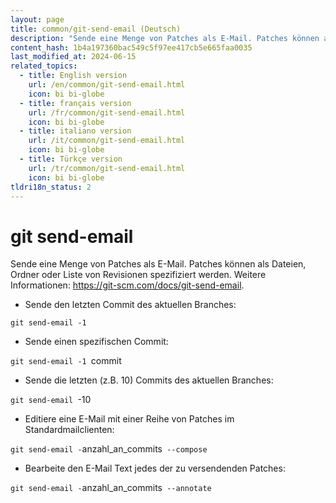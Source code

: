```yaml
---
layout: page
title: common/git-send-email (Deutsch)
description: "Sende eine Menge von Patches als E-Mail. Patches können als Dateien, Ordner oder Liste von Revisionen spezifiziert werden."
content_hash: 1b4a197360bac549c5f97ee417cb5e665faa0035
last_modified_at: 2024-06-15
related_topics:
  - title: English version
    url: /en/common/git-send-email.html
    icon: bi bi-globe
  - title: français version
    url: /fr/common/git-send-email.html
    icon: bi bi-globe
  - title: italiano version
    url: /it/common/git-send-email.html
    icon: bi bi-globe
  - title: Türkçe version
    url: /tr/common/git-send-email.html
    icon: bi bi-globe
tldri18n_status: 2
---
```

# git send-email

Sende eine Menge von Patches als E-Mail. Patches können als Dateien, Ordner oder Liste von Revisionen spezifiziert werden.
Weitere Informationen: <https://git-scm.com/docs/git-send-email>.

- Sende den letzten Commit des aktuellen Branches:

`git send-email -1`

- Sende einen spezifischen Commit:

`git send-email -1 `<span class="tldr-var badge badge-pill bg-dark-lm bg-white-dm text-white-lm text-dark-dm font-weight-bold">commit</span>

- Sende die letzten (z.B. 10) Commits des aktuellen Branches:

`git send-email `<span class="tldr-var badge badge-pill bg-dark-lm bg-white-dm text-white-lm text-dark-dm font-weight-bold">-10</span>

- Editiere eine E-Mail mit einer Reihe von Patches im Standardmailclienten:

`git send-email -`<span class="tldr-var badge badge-pill bg-dark-lm bg-white-dm text-white-lm text-dark-dm font-weight-bold">anzahl_an_commits</span>` --compose`

- Bearbeite den E-Mail Text jedes der zu versendenden Patches:

`git send-email -`<span class="tldr-var badge badge-pill bg-dark-lm bg-white-dm text-white-lm text-dark-dm font-weight-bold">anzahl_an_commits</span>` --annotate`
